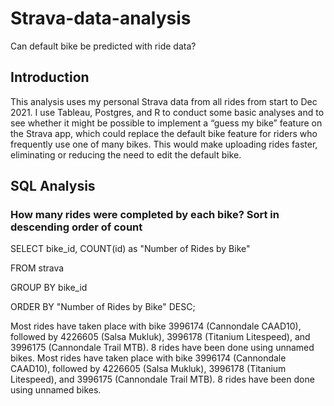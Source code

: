 # Strava-data-analysis
Can default bike be predicted with ride data?

## Introduction

This analysis uses my personal Strava data from all rides from start to Dec 2021. I use Tableau, Postgres, and R to conduct some basic analyses and to see whether it might be possible to implement a “guess my bike” feature on the Strava app, which could replace the default bike feature for riders who frequently use one of many bikes. This would make uploading rides faster, eliminating or reducing the need to edit the default bike.

## SQL Analysis

### How many rides were completed by each bike? Sort in descending order of count

SELECT bike_id, COUNT(id) as "Number of Rides by Bike"

FROM strava

GROUP BY bike_id

ORDER BY "Number of Rides by Bike" DESC;


Most rides have taken place with bike 3996174 (Cannondale CAAD10), followed by 4226605 (Salsa Mukluk), 3996178 (Titanium Litespeed), and 3996175 (Cannondale Trail MTB). 8 rides have been done using unnamed bikes.
Most rides have taken place with bike 3996174 (Cannondale CAAD10), followed by 4226605 (Salsa Mukluk), 3996178 (Titanium Litespeed), and 3996175 (Cannondale Trail MTB). 8 rides have been done using unnamed bikes.
